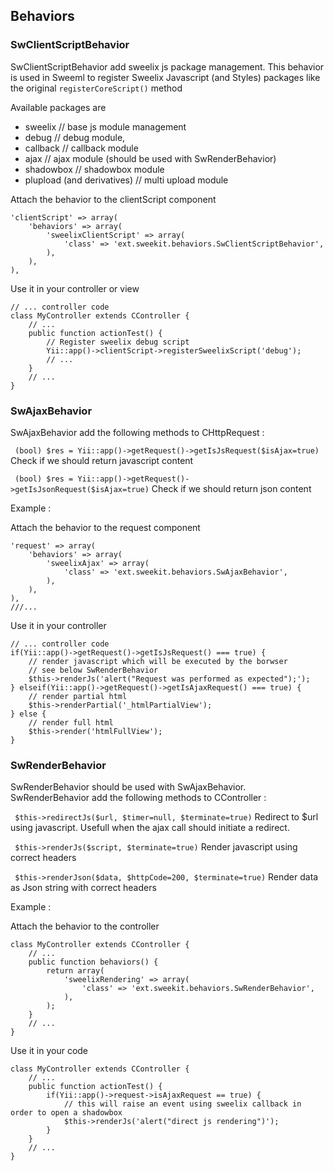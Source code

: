 ## Behaviors

### SwClientScriptBehavior

SwClientScriptBehavior add sweelix js package management. This behavior
is used in Sweeml to register Sweelix Javascript (and Styles) packages like
the original ````registerCoreScript()```` method

Available packages are

* sweelix // base js module management
* debug // debug module, 
* callback // callback module
* ajax // ajax module (should be used with SwRenderBehavior)
* shadowbox // shadowbox module
* plupload (and derivatives) // multi upload module

Attach the behavior to the clientScript component

    'clientScript' => array(
        'behaviors' => array(
            'sweelixClientScript' => array(
                'class' => 'ext.sweekit.behaviors.SwClientScriptBehavior',
            ),
        ),
    ),

Use it in your controller or view

    // ... controller code
    class MyController extends CController {
        // ...
        public function actionTest() {
            // Register sweelix debug script
            Yii::app()->clientScript->registerSweelixScript('debug');
            // ...
        }
        // ...
    }


### SwAjaxBehavior

SwAjaxBehavior add the following methods to CHttpRequest :

```` (bool) $res = Yii::app()->getRequest()->getIsJsRequest($isAjax=true)````
Check if we should return javascript content

```` (bool) $res = Yii::app()->getRequest()->getIsJsonRequest($isAjax=true)````
Check if we should return json content

Example :

Attach the behavior to the request component

    'request' => array(
        'behaviors' => array(
            'sweelixAjax' => array(
                'class' => 'ext.sweekit.behaviors.SwAjaxBehavior',
            ),
        ),
    ),
    ///... 


Use it in your controller

    // ... controller code
    if(Yii::app()->getRequest()->getIsJsRequest() === true) {
        // render javascript which will be executed by the borwser
        // see below SwRenderBehavior
        $this->renderJs('alert("Request was performed as expected");');
    } elseif(Yii::app()->getRequest()->getIsAjaxRequest() === true) {
        // render partial html
        $this->renderPartial('_htmlPartialView');
    } else {
        // render full html
        $this->render('htmlFullView');
    }

### SwRenderBehavior

SwRenderBehavior should be used with SwAjaxBehavior. SwRenderBehavior add
the following methods to CController : 

```` $this->redirectJs($url, $timer=null, $terminate=true)````
Redirect to $url using javascript. Usefull when the ajax call should initiate
a redirect.

```` $this->renderJs($script, $terminate=true)````
Render javascript using correct headers

```` $this->renderJson($data, $httpCode=200, $terminate=true)````
Render data as Json string with correct headers

Example :

Attach the behavior to the controller

    class MyController extends CController {
        // ...
        public function behaviors() {
            return array(
                'sweelixRendering' => array(
                    'class' => 'ext.sweekit.behaviors.SwRenderBehavior',
                ),
            );
        }
        // ...
    }

Use it in your code

    class MyController extends CController {
        // ...
        public function actionTest() {
            if(Yii::app()->request->isAjaxRequest == true) {
                // this will raise an event using sweelix callback in order to open a shadowbox
                $this->renderJs('alert("direct js rendering")');
            }
        }
        // ...
    }